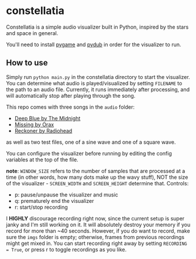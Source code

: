 # constellatia
Constellatia is a simple audio visualizer built in Python, inspired by the stars and space in general.

You'll need to install 
<a href="https://www.pygame.org/wiki/GettingStarted">pygame</a> and 
<a href="http://pydub.com/">pydub</a>
in order for the visualizer to run.

## How to use
Simply run ``` python main.py ``` in the constellatia directory to start the visualizer.
You can determine what audio is played/visualized by setting ```FILENAME``` to the path to an audio file.
Currently, it runs immediately after processing, and will automatically stop after playing through the song.

This repo comes with three songs in the ```audio``` folder:
- <a href="https://www.youtube.com/watch?v=b6D6iGeEl1o">Deep Blue by The Midnight</a>
- <a href="https://www.youtube.com/watch?v=cnpqLWBrNw0">Missing by Orax</a>
- <a href="https://www.youtube.com/watch?v=9wCJPm19XYQ">Reckoner by Radiohead</a>

as well as two test files, one of a sine wave and one of a square wave.

You can configure the visualizer before running by editing the config variables at the top of the file.

**note**: ```WINDOW_SIZE``` refers to the number of samples that are processed at a time (in other words, how many dots make up the wavy stuff),
NOT the size of the visualizer - ```SCREEN_WIDTH``` and ```SCREEN_HEIGHT``` determine that.
Controls:
- p: pause/unpause the visualizer and music
- q: prematurely end the visualizer
- r: start/stop recording

I **HIGHLY** discourage recording right now, since the current setup is super janky and I'm still working on it.
It will absolutely destroy your memory if you record for more than ~40 seconds.
However, if you do want to record, make sure the ```imgs``` folder is empty; otherwise, frames from previous recordings might get mixed in.
You can start recording right away by setting ```RECORDING = True```, or press r to toggle recordings as you like.
